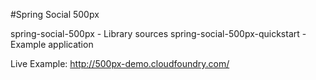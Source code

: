 #Spring Social 500px

spring-social-500px - Library sources
spring-social-500px-quickstart - Example application

Live Example: http://500px-demo.cloudfoundry.com/